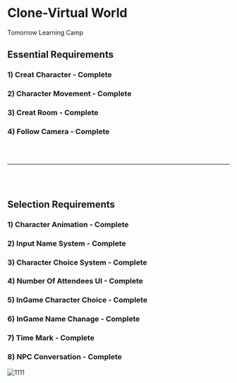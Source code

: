 # Clone-Virtual World
  Tomorrow Learning Camp

## **Essential Requirements**

### 1) Creat Character - Complete

### 2) Character Movement - Complete

### 3) Creat Room - Complete

### 4) Follow Camera - Complete

<br/>
<br/>

***

<br/>
<br/>

## **Selection Requirements**

### 1) Character Animation - Complete

### 2) Input Name System - Complete

### 3) Character Choice System - Complete

### 4) Number Of Attendees UI - Complete

### 5) InGame Character Choice - Complete

### 6) InGame Name Chanage - Complete

### 7) Time Mark - Complete

### 8) NPC Conversation - Complete




![1111](https://github.com/GreatJun/Clone-Virtual-World/assets/127035454/18280ae3-f5e7-44d0-978b-1c746972191c)
